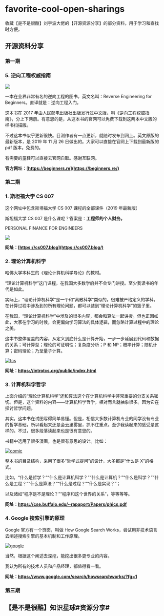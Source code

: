 # favorite-cool-open-sharings
收藏【是不是很酷】刘宇波大佬的【开源资源分享】的部分资料，用于学习和查找时方便。

## 开源资料分享

### 第一期

### 5. 逆向工程权威指南

![](https://github.com/mxuexxmy/favorite-cool-open-sharings/tree/main/image/1-5.png)

一本在业界非常有名的逆向工程的图书，英文名叫：Reverse Engineering for Beginners。直译就是：逆向工程入门。

这本书在 2017 年由人民邮电出版社出版发行过中文版，叫《逆向工程权威指南》，分上下两册。有意思的是，从这本书的官网可以免费下载到这两本中文版的样书扫描版。

不过这本书似乎更新很快。目测作者有一点更新，就随时发布到网上。英文原版的最新版本，是 2019 年 11 月 26 日做出的。大家可以直接在官网上下载到最新版的 pdf 版本，免费的。

有需要的童鞋可以直接去官网自取。感谢互联网。

**官方网址：[https://beginners.re](https://beginners.re/)**



### 第二期

### 1. 斯坦福大学 CS 007

这个网址中包含斯坦福大学 CS 007 课程的全部课件（2019 年最新版）

斯坦福大学 CS 007 是什么课呢？答案是：**工程师的个人财务。**

PERSONAL FINANCE FOR ENGINEERS

![](https://github.com/mxuexxmy/favorite-cool-open-sharings/tree/main/image/2-1.png)

**网址：[https://cs007.blog](https://cs007.blog/)**



### 2. 理论计算机科学

哈佛大学本科生的《理论计算机科学导论》的教材。

“理论计算机科学”这门课程，在我国大多数学府并不会专门讲授。至少我读书的年代是如此。

实际上，“理论计算机科学”是一个和“离散科学”类似的，很难被严格定义的学科。在计算过程中涉及到的所有理论问题，都可以装到“理论计算机科学”的篮子里。

在我国，“理论计算机科学”中涉及的很多内容，都会和算法一起讲授。但也正因如此，大家在学习的时候，会更偏向学习算法的具体逻辑，而忽略计算过程中的理论之美。

这本书整体覆盖的内容，从定义到底什么是计算开始，一步一步延展到代码和数据的关系；可计算型；理论的可证明性；复杂度分析；P 和 NP；概率计算；随机计算；密码理论；乃至量子计算。

[![tcs](https://github.com/liuyubobobo/cool-open-sharings/raw/master/002/tcs.png)](https://github.com/liuyubobobo/cool-open-sharings/blob/master/002/tcs.png)

**网址：https://introtcs.org/public/index.html**



### 3. 计算机科学哲学

上面介绍的“理论计算机科学”还和算法这个在计算机科学中非常重要的分支关系密切。但是，这个资料的内容——计算机科学哲学，相对而言就抽象很多。因为它在探讨哲学问题。

其实，这本书在试图写得简单易懂。但是，相信大多数计算机专业的同学没有专业的哲学基础，所以看起来还是会云里雾里，抓不住重点。至少我读起来的感受是这样的。不过，很多段落读起来也是很有意思的。

书籍中选用了很多漫画，也是很有意思的设计。比如：

[![comic](https://github.com/liuyubobobo/cool-open-sharings/raw/master/002/comic.png)](https://github.com/liuyubobobo/cool-open-sharings/blob/master/002/comic.png)

整本书的目录结构，采用了很多“哲学式提问”的设计，大多都是“什么是 X”的格式。

比如，“什么是哲学？”“什么是计算机科学？”“什么是计算机？”“什么是科学？”“什么是工程？”“什么是算法？”“什么是过程？”“什么是实现？”；

以及诸如“程序是不是理论？”“程序和这个世界的关系”，等等等等。

**网址：https://cse.buffalo.edu/~rapaport/Papers/phics.pdf**



### 4. Google 搜索引擎的原理

Google 官方有一个页面，叫做 How Google Search Works，尝试用非技术语言去阐述搜索引擎的基本机制和工作原理。

[![google](https://github.com/liuyubobobo/cool-open-sharings/raw/master/002/google.png)](https://github.com/liuyubobobo/cool-open-sharings/blob/master/002/google.png)

当然，根据这个阐述去深挖，能挖出很多更专业的内容。

我认为所有的技术人员和产品经理，都值得看一看。

**网址：https://www.google.com/search/howsearchworks/?fg=1**

### 第三期





## 【是不是很酷】知识星球#资源分享#


